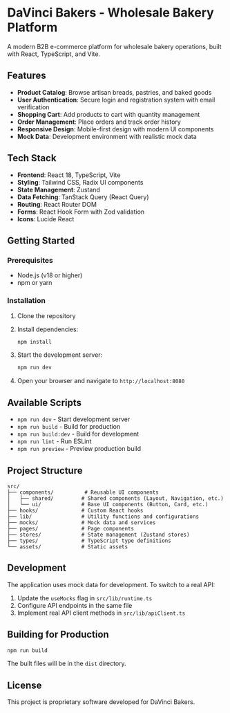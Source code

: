 # DaVinci Bakers - Wholesale Bakery Platform

A modern B2B e-commerce platform for wholesale bakery operations, built with React, TypeScript, and Vite.

## Features

- **Product Catalog**: Browse artisan breads, pastries, and baked goods
- **User Authentication**: Secure login and registration system with email verification
- **Shopping Cart**: Add products to cart with quantity management
- **Order Management**: Place orders and track order history
- **Responsive Design**: Mobile-first design with modern UI components
- **Mock Data**: Development environment with realistic mock data

## Tech Stack

- **Frontend**: React 18, TypeScript, Vite
- **Styling**: Tailwind CSS, Radix UI components
- **State Management**: Zustand
- **Data Fetching**: TanStack Query (React Query)
- **Routing**: React Router DOM
- **Forms**: React Hook Form with Zod validation
- **Icons**: Lucide React

## Getting Started

### Prerequisites

- Node.js (v18 or higher)
- npm or yarn

### Installation

1. Clone the repository
2. Install dependencies:
   ```bash
   npm install
   ```

3. Start the development server:
   ```bash
   npm run dev
   ```

4. Open your browser and navigate to `http://localhost:8080`

## Available Scripts

- `npm run dev` - Start development server
- `npm run build` - Build for production
- `npm run build:dev` - Build for development
- `npm run lint` - Run ESLint
- `npm run preview` - Preview production build

## Project Structure

```
src/
├── components/          # Reusable UI components
│   ├── shared/         # Shared components (Layout, Navigation, etc.)
│   └── ui/             # Base UI components (Button, Card, etc.)
├── hooks/              # Custom React hooks
├── lib/                # Utility functions and configurations
├── mocks/              # Mock data and services
├── pages/              # Page components
├── stores/             # State management (Zustand stores)
├── types/              # TypeScript type definitions
└── assets/             # Static assets
```

## Development

The application uses mock data for development. To switch to a real API:

1. Update the `useMocks` flag in `src/lib/runtime.ts`
2. Configure API endpoints in the same file
3. Implement real API client methods in `src/lib/apiClient.ts`

## Building for Production

```bash
npm run build
```

The built files will be in the `dist` directory.

## License

This project is proprietary software developed for DaVinci Bakers.
